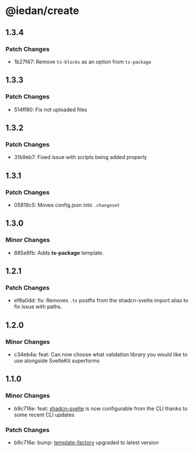 # @iedan/create

## 1.3.4

### Patch Changes

-   1b27f47: Remove `ts-blocks` as an option from `ts-package`

## 1.3.3

### Patch Changes

-   514ff80: Fix not uploaded files

## 1.3.2

### Patch Changes

-   31b9eb7: Fixed issue with scripts being added properly

## 1.3.1

### Patch Changes

-   05818c5: Moves config.json into `.changeset`

## 1.3.0

### Minor Changes

-   885e8fb: Adds **ts-package** template.

## 1.2.1

### Patch Changes

-   ef6a0dd: fix: Removes `.ts` postfix from the shadcn-svelte import alias to fix issue with paths.

## 1.2.0

### Minor Changes

-   c34eb4a: feat: Can now choose what validation library you would like to use alongside SvelteKit superforms

## 1.1.0

### Minor Changes

-   b9c716e: feat: [shadcn-svelte](https://shadcn-svelte.com) is now configurable from the CLI thanks to some recent CLI updates

### Patch Changes

-   b9c716e: bump: [template-factory](https://github.com/ieedan/template-factory-js) upgraded to latest version

